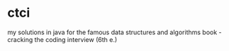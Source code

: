 # ctci
my solutions in java for the famous data structures and algorithms book - cracking the coding interview (6th e.)
